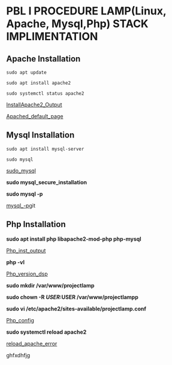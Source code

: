 # PBL I PROCEDURE LAMP(Linux, Apache, Mysql,Php) STACK IMPLIMENTATION

## Apache Installation

`sudo apt update`

`sudo apt install apache2`

`sudo systemctl status apache2`


[InstallApache2_Output](./IMAGES/InstallApacheOutput.PMG)

[Apached_default_page](http://52.90.31.200:80.PMG)



## Mysql Installation

`sudo apt install mysql-server`

`sudo mysql`

[sudo_mysql](./IMAGES/sudo_mysql.PMG)

**sudo mysql_secure_installation**


**sudo mysql -p**

[mysql_-p](./IMAGES/mysql_-p.PMG)git


## Php Installation

**sudo apt install php libapache2-mod-php php-mysql**

[Php_inst_output](./IMAGES/Php_inst_output/.PMG)


**php -vl**

[Php_version_dsp](./Php_version_dsp/.PMG)


**sudo mkdir /var/www/projectlamp**

**sudo chown -R $USER:$USER /var/www/projectlampp**


**sudo vi /etc/apache2/sites-available/projectlamp.conf**


[Php_config](./Php_config/.PMG)


**sudo systemctl reload apache2** 

[reload_apache_error](./reload_apache_error/.PMG)


ghfxdhfjg